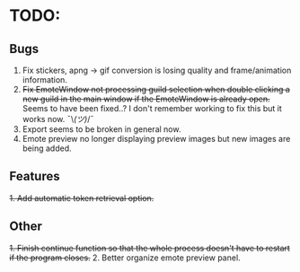 ﻿# TODO:

## Bugs
1. Fix stickers, apng -> gif conversion is losing quality and frame/animation information.
2. ~~Fix EmoteWindow not processing guild selection when double clicking a new guild in the main window if the EmoteWindow is already open.~~ Seems to have been fixed..? I don't remember working to fix this but it works now. ¯\\_(ツ)_/¯
3. Export seems to be broken in general now.
4. Emote preview no longer displaying preview images but new images are being added.

## Features
~~1. Add automatic token retrieval option.~~

## Other
~~1. Finish continue function so that the whole process doesn't have to restart if the program closes.~~
2. Better organize emote preview panel.